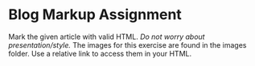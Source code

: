 # Blog Markup Assignment
Mark the given article with valid HTML. *Do not worry about presentation/style.*
The images for this exercise are found in the images folder. Use a relative link to access them in your HTML.
